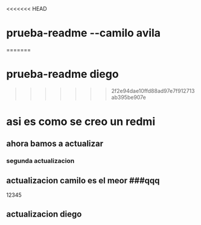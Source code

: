 <<<<<<< HEAD
# prueba-readme --camilo avila
=======
# prueba-readme diego
>>>>>>> 2f2e94dae10ffd88ad97e7f912713ab395be907e

# asi es como se creo un redmi

## ahora bamos a actualizar

### segunda actualizacion

## actualizacion camilo es el meor ###qqq

12345

## actualizacion diego
